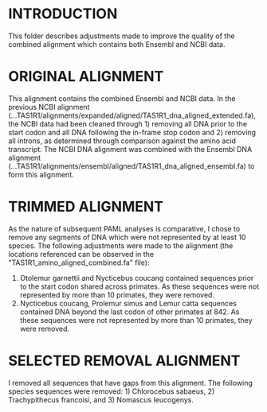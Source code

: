 # INTRODUCTION	
This folder describes adjustments made to improve the quality of the combined alignment which contains both Ensembl and NCBI data. 


# ORIGINAL ALIGNMENT
This alignment contains the combined Ensembl and NCBI data. In the previous NCBI alignment (...TAS1R1/alignments/expanded/aligned/TAS1R1_dna_aligned_extended.fa), the NCBI data had been cleaned through 1) removing all DNA prior to the start codon and all DNA following the in-frame stop codon and 2) removing all introns, as determined through comparison against the amino acid transcript. The NCBI DNA alignment was combined with the Ensembl DNA alignment (...TAS1R1/alignments/ensembl/aligned/TAS1R1_dna_aligned_ensembl.fa) to form this alignment. 


# TRIMMED ALIGNMENT
As the nature of subsequent PAML analyses is comparative, I chose to remove any segments of DNA which were not represented by at least 10 species. The following adjustments were made to the alignment (the locations referenced can be observed in the "TAS1R1_amino_aligned_combined.fa" file):  

1. Otolemur garnettii and Nycticebus coucang contained sequences prior to the start codon shared across primates. As these sequences were not represented by more than 10 primates, they were removed. 
2. Nycticebus coucang, Prolemur simus and Lemur catta sequences contained DNA beyond the last codon of other primates at 842. As these sequences were not represented by more than 10 primates, they were removed.


# SELECTED REMOVAL ALIGNMENT
I removed all sequences that have gaps from this alignment. The following species sequences were removed: 1) Chlorocebus sabaeus, 2) Trachypithecus francoisi, and 3) Nomascus leucogenys.

